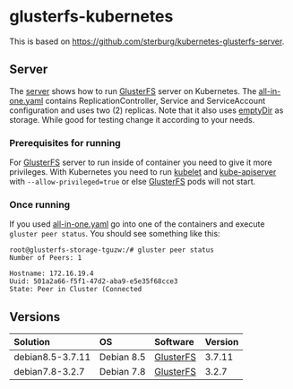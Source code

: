 glusterfs-kubernetes
====================

This is based on https://github.com/sterburg/kubernetes-glusterfs-server.

## Server
The [server] shows how to run [GlusterFS] server on Kubernetes. The [all-in-one.yaml] contains 
ReplicationController, Service and ServiceAccount configuration and uses two (2) replicas. Note
that it also uses [emptyDir] as storage. While good for testing change it according to your needs.

### Prerequisites for running
For [GlusterFS] server to run inside of container you need to give it more privileges. With Kubernetes
you need to run [kubelet] and [kube-apiserver] with `--allow-privileged=true` or else [GlusterFS]
pods will not start.

### Once running
If you used [all-in-one.yaml] go into one of the containers and execute `gluster peer status`.
You should see something like this:
```
root@glusterfs-storage-tguzw:/# gluster peer status
Number of Peers: 1

Hostname: 172.16.19.4
Uuid: 501a2a66-f5f1-47d2-aba9-e5e35f68cce3
State: Peer in Cluster (Connected
```

## Versions
|Solution        |OS        |Software   |Version|
|:---------------|:---------|:----------|:------|
|debian8.5-3.7.11|Debian 8.5|[GlusterFS]|3.7.11 |
|debian7.8-3.2.7 |Debian 7.8|[GlusterFS]|3.2.7  |

[GlusterFS]: https://www.gluster.org/
[server]: https://github.com/matthewvalimaki/glusterfs-kubernetes/tree/master/server
[all-in-one.yaml]: https://github.com/matthewvalimaki/glusterfs-kubernetes/blob/master/server/all-in-one.yaml
[emptyDir]: http://kubernetes.io/docs/user-guide/volumes/#emptydir
[kubelet]: http://kubernetes.io/docs/admin/kubelet/
[kube-apiserver]: http://kubernetes.io/docs/admin/kube-apiserver/